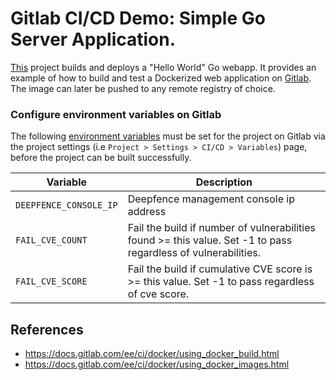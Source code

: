 # Gitlab CI/CD Demo: Simple Go Server Application.

[This](https://gitlab.com/deepfence-gitlab/simple_go_server) project builds and deploys a "Hello World" Go webapp. It provides an example of how to build and test a Dockerized 
web application on [Gitlab](https://gitlab.com). The image can later be pushed to any remote registry of choice.

### Configure environment variables on Gitlab
The following [environment variables](https://docs.gitlab.com/ee/ci/variables/) must be set for the project on Gitlab 
via the project settings (i.e `Project > Settings > CI/CD > Variables`) page, before the project can be built successfully.


| Variable                       | Description                                               |
| ------------------------------ | --------------------------------------------------------- |
| `DEEPFENCE_CONSOLE_IP`         | Deepfence management console ip address                   |
| `FAIL_CVE_COUNT`               | Fail the build if number of vulnerabilities found >= this value. Set -1 to pass regardless of vulnerabilities.  |
| `FAIL_CVE_SCORE`               | Fail the build if cumulative CVE score is >= this value. Set -1 to pass regardless of cve score.  |

## References
- https://docs.gitlab.com/ee/ci/docker/using_docker_build.html
- https://docs.gitlab.com/ee/ci/docker/using_docker_images.html

